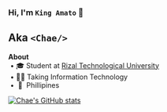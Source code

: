 ### Hi, I'm `King Amato` 👋  
## Aka `<Chae/>`

<strong>About</strong><br/>
&nbsp;• 🎓 Student at [Rizal Technological University](https://web.facebook.com/RizTechUniversity)  
&nbsp;• 👨‍💻 Taking Information Technology<br/>
&nbsp;• &nbsp;📍&nbsp;&nbsp;Phillipines

[![Chae's GitHub stats](https://github-readme-stats-two-pink.vercel.app/api?username=anuraghazra)](https://github.com/anuraghazra/github-readme-stats)
